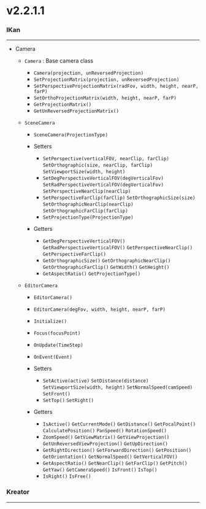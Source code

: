 # v2.2.1.1

### IKan
----------------------------------------------------------------------------------------------------------------------
- Camera
  - `Camera` : Base camera class
    - `Camera(projection, unReversedProjection)`
    - `SetProjectionMatrix(projection, unReversedProjection)`
    - `SetPerspectiveProjectionMatrix(radFov, width, height, nearP, farP)`
    - `SetOrthoProjectionMatrix(width, height, nearP, farP)`
    - `GetProjectionMatrix()`
    - `GetUnReversedProjectionMatrix()`

  - `SceneCamera`
    - `SceneCamera(ProjectionType)`

    - Setters
      - `SetPerspective(verticalFOV, nearClip, farClip)` `SetOrthographic(size, nearClip, farClip)` `SetViewportSize(width, height)` 
      - `SetDegPerspectiveVerticalFOV(degVerticalFov)` `SetRadPerspectiveVerticalFOV(degVerticalFov)` `SetPerspectiveNearClip(nearClip)`
      - `SetPerspectiveFarClip(farClip)` `SetOrthographicSize(size)` `SetOrthographicNearClip(nearClip)` `SetOrthographicFarClip(farClip)` 
      - `SetProjectionType(ProjectionType)`
    
    - Getters
      - `GetDegPerspectiveVerticalFOV()` `GetRadPerspectiveVerticalFOV()` `GetPerspectiveNearClip()` `GetPerspectiveFarClip()`
      - `GetOrthographicSize()` `GetOrthographicNearClip()` `GetOrthographicFarClip()` `GetWidth()` `GetHeight()` 
      - `GetAspectRatio()` `GetProjectionType()`
  
  - `EditorCamera`
    - `EditorCamera()`
    - `EditorCamera(degFov, width, height, nearP, farP)`
    
    - `Initialize()`
    - `Focus(focusPoint)`
    - `OnUpdate(TimeStep)`
    - `OnEvent(Event)`
    
    - Setters
      - `SetActive(active)` `SetDistance(distance)` `SetViewportSize(width, height)` `SetNormalSpeed(camSpeed)` `SetFront()`
      - `SetTop()` `SetRight()`
    
    - Getters
      - `IsActive()` `GetCurrentMode()` `GetDistance()` `GetFocalPoint()` `CalculatePosition()` `PanSpeed()` `RotationSpeed()`
      - `ZoomSpeed()` `GetViewMatrix()` `GetViewProjection()` `GetUnReversedViewProjection()` `GetUpDirection()` 
      - `GetRightDirection()` `GetForwardDirection()` `GetPosition()` `GetOrientation()` `GetNormalSpeed()` `GetVerticalFOV()`
      - `GetAspectRatio()` `GetNearClip()` `GetFarClip()` `GetPitch()` `GetYaw()` `GetCameraSpeed()` `IsFront()` `IsTop()` 
      - `IsRight()` `IsFree()`
  
### Kreator
----------------------------------------------------------------------------------------------------------------------
